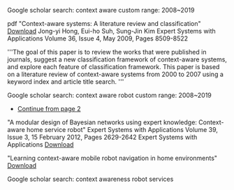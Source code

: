 

Google scholar search: context aware
custom range: 2008~2019

pdf "Context-aware systems: A literature review and classification"
[Download](https://www.researchgate.net/profile/Euiho_Suh/publication/220219749_Context-aware_systems_A_literature_review_and_classification/links/0a85e538850e0347c2000000/Context-aware-systems-A-literature-review-and-classification.pdf)
Jong-yi Hong, Eui-ho Suh, Sung-Jin Kim
Expert Systems with Applications
Volume 36, Issue 4, May 2009, Pages 8509-8522

'''The goal of this paper is to review the works that were published in journals, suggest a new classification framework of context-aware systems, and explore each feature of classification framework. This paper is based on a literature review of context-aware systems from 2000 to 2007 using a keyword index and article title search.
'''

Google scholar search: context aware robot
custom range: 2008~2019
* [Continue from page 2](https://scholar.google.com/scholar?start=10&q=context+aware+robot&hl=en&as_sdt=0,5&as_ylo=2008&as_yhi=2019)

"A modular design of Bayesian networks using expert knowledge: Context-aware home service robot"
Expert Systems with Applications
Volume 39, Issue 3, 15 February 2012, Pages 2629-2642
Expert Systems with Applications
[Download](http://sclab.yonsei.ac.kr/publications/Papers/IJ/A%20modular%20design%20of%20Bayesian%20networks%20using%20expert%20knowledge,%20Context-aware%20home%20service%20robot.pdf)

"Learning context-aware mobile robot navigation in home environments"
[Download](https://www.researchgate.net/profile/Edson_De_Pieri/publication/287209460_A_CONTEXT-AWARE_APPROACH_TO_THE_NAVIGATION_OF_MOBILE_ROBOTS/links/5673db6d08ae1557cf4b6812/A-CONTEXT-AWARE-APPROACH-TO-THE-NAVIGATION-OF-MOBILE-ROBOTS.pdf)

Google scholar search: context awareness robot services
